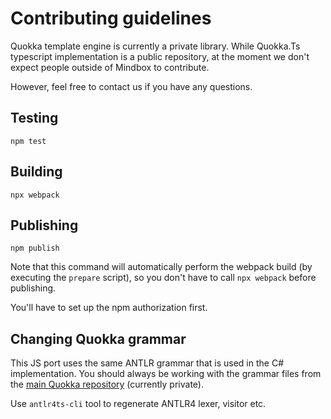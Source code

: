 # Contributing guidelines

Quokka template engine is currently a private library. 
While Quokka.Ts typescript implementation is a public repository, 
at the moment we don't expect people outside of Mindbox to contribute. 

However, feel free to contact us if you have any questions.

## Testing

```
npm test
```

## Building

```
npx webpack
```

## Publishing

```
npm publish
```

Note that this command will automatically perform the webpack build (by executing the `prepare` script), 
so you don't have to call `npx webpack` before publishing.

You'll have to set up the npm authorization first.

## Changing Quokka grammar 

This JS port uses the same ANTLR grammar that is used in the C# implementation. 
You should always be working with the grammar files from the [main Quokka repository](https://github.com/mindbox-cloud/Quokka) (currently private).

Use `antlr4ts-cli` tool to regenerate ANTLR4 lexer, visitor etc.

